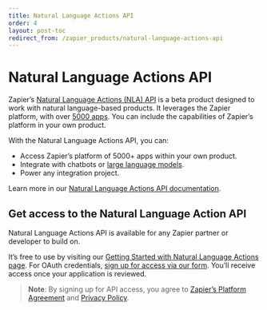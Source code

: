 ```yaml
---
title: Natural Language Actions API
order: 4
layout: post-toc
redirect_from: /zapier_products/natural-language-actions-api
---
```


# Natural Language Actions API

Zapier’s [Natural Language Actions (NLA) API](https://nla.zapier.com/docs/) is a beta product designed to work with natural language-based products. It leverages the Zapier platform, with over [5000 apps](https://zapier.com/apps). You can include the capabilities of Zapier’s platform in your own product.

With the Natural Language Actions API, you can:
* Access Zapier’s platform of 5000+ apps within your own product.
* Integrate with chatbots or [large language models](https://en.wikipedia.org/wiki/Wikipedia:Large_language_models).
* Power any integration project.

Learn more in our [Natural Language Actions API documentation](https://nla.zapier.com/docs/).

## Get access to the Natural Language Action API

Natural Language Actions API is available for any Zapier partner or developer to build on.

It’s free to use by visiting our [Getting Started with Natural Language Actions page](https://nla.zapier.com/get-started/). For OAuth credentials, [sign up for access via our form](https://nla.zapier.app/nla-oauth-credentials). You’ll receive access once your application is reviewed.

> **Note**: By signing up for API access, you agree to [Zapier’s Platform Agreement](https://zapier.com/platform/tos) and [Privacy Policy](https://zapier.com/privacy).
